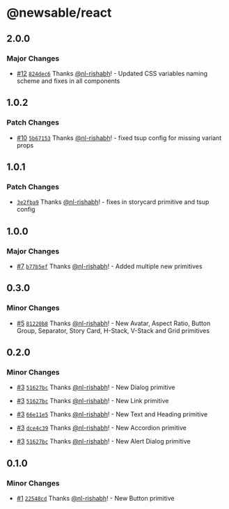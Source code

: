 # @newsable/react

## 2.0.0

### Major Changes

- [#12](https://github.com/newslaundry/newsable-react/pull/12) [`824dec6`](https://github.com/newslaundry/newsable-react/commit/824dec616d36c94a5d8630d135ac5e043475055a) Thanks [@nl-rishabh](https://github.com/nl-rishabh)! - Updated CSS variables naming scheme and fixes in all components

## 1.0.2

### Patch Changes

- [#10](https://github.com/newslaundry/newsable-react/pull/10) [`5b67153`](https://github.com/newslaundry/newsable-react/commit/5b67153920bbf6f0d93f896a0f68b8e6145a728a) Thanks [@nl-rishabh](https://github.com/nl-rishabh)! - fixed tsup config for missing variant props

## 1.0.1

### Patch Changes

- [`3e2fba9`](https://github.com/newslaundry/newsable-react/commit/3e2fba9a6241044432614386ec1289944ff32f58) Thanks [@nl-rishabh](https://github.com/nl-rishabh)! - fixes in storycard primitive and tsup config

## 1.0.0

### Major Changes

- [#7](https://github.com/newslaundry/newsable-react/pull/7) [`b77b5ef`](https://github.com/newslaundry/newsable-react/commit/b77b5ef840dc16d16b270851032871978dc22150) Thanks [@nl-rishabh](https://github.com/nl-rishabh)! - Added multiple new primitives

## 0.3.0

### Minor Changes

- [#5](https://github.com/newslaundry/newsable-react/pull/5) [`81220b8`](https://github.com/newslaundry/newsable-react/commit/81220b8b7c6c8466e96150dc0b2528f7b75e93ac) Thanks [@nl-rishabh](https://github.com/nl-rishabh)! - New Avatar, Aspect Ratio, Button Group, Separator, Story Card, H-Stack, V-Stack and Grid primitives

## 0.2.0

### Minor Changes

- [#3](https://github.com/newslaundry/newsable-react/pull/3) [`51627bc`](https://github.com/newslaundry/newsable-react/commit/51627bc4ea0fd85aa15e9228553e71f386326294) Thanks [@nl-rishabh](https://github.com/nl-rishabh)! - New Dialog primitive

- [#3](https://github.com/newslaundry/newsable-react/pull/3) [`51627bc`](https://github.com/newslaundry/newsable-react/commit/51627bc4ea0fd85aa15e9228553e71f386326294) Thanks [@nl-rishabh](https://github.com/nl-rishabh)! - New Link primitive

- [#3](https://github.com/newslaundry/newsable-react/pull/3) [`66e11e5`](https://github.com/newslaundry/newsable-react/commit/66e11e5f54596decb0d92ffd17991c3cffa7c874) Thanks [@nl-rishabh](https://github.com/nl-rishabh)! - New Text and Heading primitive

- [#3](https://github.com/newslaundry/newsable-react/pull/3) [`dce4c39`](https://github.com/newslaundry/newsable-react/commit/dce4c39316aa0f66aebc341fa4d6ef79c57a0c27) Thanks [@nl-rishabh](https://github.com/nl-rishabh)! - New Accordion primitive

- [#3](https://github.com/newslaundry/newsable-react/pull/3) [`51627bc`](https://github.com/newslaundry/newsable-react/commit/51627bc4ea0fd85aa15e9228553e71f386326294) Thanks [@nl-rishabh](https://github.com/nl-rishabh)! - New Alert Dialog primitive

## 0.1.0

### Minor Changes

- [#1](https://github.com/newslaundry/newsable-react/pull/1) [`22548cd`](https://github.com/newslaundry/newsable-react/commit/22548cd1dc13f14dfc14c00acc00ef1438bed0ea) Thanks [@nl-rishabh](https://github.com/nl-rishabh)! - New Button primitive
